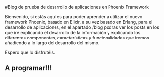 #Blog de prueba de desarrollo de aplicaciones en Phoenix Framework

Bienvenido, si estás aquí es para poder aprender a utilizar el nuevo
framework Phoenix, basado en Elixir, a su vez basado en Erlang, para
el desarrollo de aplicaciones, en el apartado /blog podras ver los 
posts en los que iré explicando el desarrollo de la información y 
explicando los diferentes componentes, características y funcionalidades
que iremos añadiendo a lo largo del desarrollo del mismo.

Espero que lo disfrutéis.

## A programar!!!

